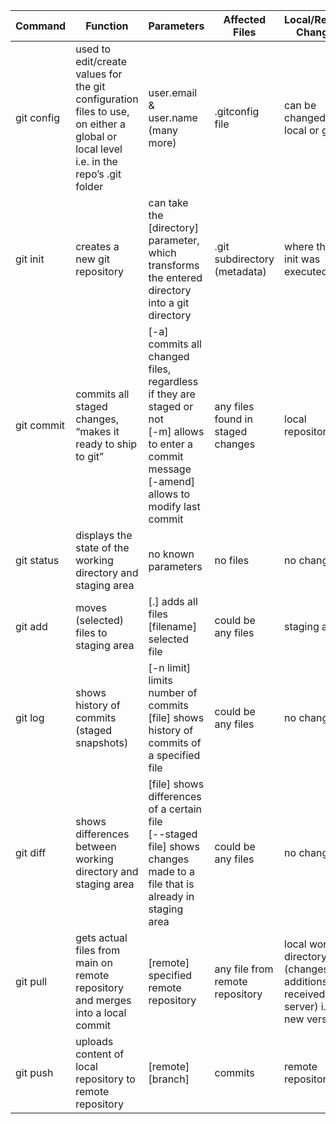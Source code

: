 | **Command** | Function | Parameters | Affected Files | Local/Remote Changes |
|-------------|----------|------------|----------------|---------------------|
| git config | used to edit/create values for the git configuration files to use, on either a global or local level i.e. in the repo’s .git folder | user.email & user.name (many more) | .gitconfig file | can be changed to local or global |
| git init | creates a new git repository | can take the [directory] parameter, which transforms the entered directory into a git directory | .git subdirectory (metadata) | where the git init was executed |
| git commit | commits all staged changes, “makes it ready to ship to git” | [-a] commits all changed files, regardless if they are staged or not<br> [-m] allows to enter a commit message<br> [-amend] allows to modify last commit | any files found in staged changes | local repository |
| git status | displays the state of the working directory and staging area | no known parameters | no files | no changes |
| git add | moves (selected) files to staging area | [.] adds all files<br> [filename] selected file | could be any files | staging area |
| git log | shows history of commits (staged snapshots) | [-n limit] limits number of commits<br> [file] shows history of commits of a specified file | could be any files | no changes |
| git diff | shows differences between working directory and staging area | [file] shows differences of a certain file<br> [--staged file] shows changes made to a file that is already in staging area | could be any files | no changes |
| git pull | gets actual files from main on remote repository and merges into a local commit | [remote] specified remote repository | any file from remote repository | local working directory (changes, additions are received from server) i.e. new version |
| git push | uploads content of local repository to remote repository | [remote] [branch] | commits | remote repository |
